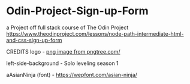 # Odin-Project-Sign-up-Form

a Project off full stack course of The Odin Project https://www.theodinproject.com/lessons/node-path-intermediate-html-and-css-sign-up-form

CREDITS
logo - <a href='https://pngtree.com/freepng/japanese-temple-pagoda-mount-fuji-vector-print_8910848.html'>png image from pngtree.com/</a>

left-side-background - Solo leveling season 1

aAsianNinja (font) - https://wepfont.com/asian-ninja/